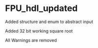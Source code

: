 # FPU_hdl_updated
Added structure and enum to abstract input

Added 32 bit working square root

All Warnings are removed


